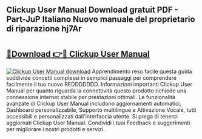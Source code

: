 ## Clickup User Manual Download gratuit PDF - Part-JuP Italiano Nuovo manuale del proprietario di riparazione hj7Ar

# <h2><a href="http://dfc0dla.blite.top/?on=Clickup+User+Manual">🔗Download 👉🔴 Clickup User Manual</a></h2>

[![Clickup User Manual download](https://i.imgur.com/lujVjoI.png)](http://dfc0dla.blite.top/?on=Clickup+User+Manual)
Apprendimento reso facile questa guida suddivide concetti complessi in semplici passaggi per comprendere facilmente il tuo nuovo REDDDDDDD. Informazioni importanti Clickup User Manual per quanto riguarda la connettività questo prodotto richiede una connessione internet stabile per prestazioni ottimali. Le funzionalità avanzate di Clickup User Manual includono aggiornamenti automatici, Dashboard personalizzabile, Supporto multilingue e Attivazione Vocale, tutti accessibili e personalizzati dall'interfaccia utente. Si prega di tenerci aggiornati Clickup User Manual. Condividi i tuoi Feedback e suggerimenti per migliorare i nostri prodotti e servizi.
